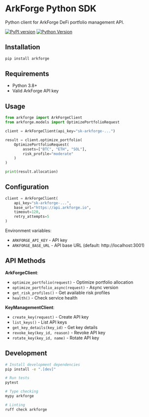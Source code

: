 # ArkForge Python SDK

Python client for ArkForge DeFi portfolio management API.

[![PyPI version](https://badge.fury.io/py/arkforge.svg)](https://badge.fury.io/py/arkforge)
[![Python Version](https://img.shields.io/badge/python-3.8%2B-blue)](https://www.python.org/downloads/)

## Installation

```bash
pip install arkforge
```

## Requirements

- Python 3.8+
- Valid ArkForge API key

## Usage

```python
from arkforge import ArkForgeClient
from arkforge.models import OptimizePortfolioRequest

client = ArkForgeClient(api_key="sk-arkforge-...")

result = client.optimize_portfolio(
    OptimizePortfolioRequest(
        assets=["BTC", "ETH", "SOL"],
        risk_profile="moderate"
    )
)

print(result.allocation)
```

## Configuration

```python
client = ArkForgeClient(
    api_key="sk-arkforge-...",
    base_url="https://api.arkforge.io",
    timeout=120,
    retry_attempts=5
)
```

Environment variables:
- `ARKFORGE_API_KEY` - API key
- `ARKFORGE_BASE_URL` - API base URL (default: http://localhost:3001)

## API Methods

**ArkForgeClient**:
- `optimize_portfolio(request)` - Optimize portfolio allocation
- `optimize_portfolio_async(request)` - Async version
- `get_risk_profiles()` - Get available risk profiles
- `health()` - Check service health

**KeyManagementClient**:
- `create_key(request)` - Create API key
- `list_keys()` - List API keys
- `get_key_details(key_id)` - Get key details
- `revoke_key(key_id, reason)` - Revoke API key
- `rotate_key(key_id, name)` - Rotate API key

## Development

```bash
# Install development dependencies
pip install -e ".[dev]"

# Run tests
pytest

# Type checking
mypy arkforge

# Linting
ruff check arkforge
```
